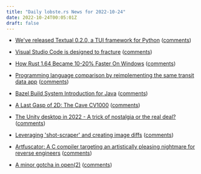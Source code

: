```yaml
---
title: "Daily lobste.rs News for 2022-10-24"
date: 2022-10-24T00:05:01Z
draft: false
---
```






- [We've released Textual 0.2.0, a TUI framework for Python](https://www.textualize.io/blog/posts/textual-0-point-2-point-0)
  ([comments](https://lobste.rs/s/iadsvb/we_ve_released_textual_0_2_0_tui_framework))



- [Visual Studio Code is designed to fracture](https://ghuntley.com/fracture/)
  ([comments](https://lobste.rs/s/ka3anc/visual_studio_code_is_designed_fracture))



- [How Rust 1.64 Became 10-20% Faster On Windows](https://tomaszs2.medium.com/how-rust-1-64-became-10-20-faster-on-windows-3a8bb5e81d70)
  ([comments](https://lobste.rs/s/5wv4n7/how_rust_1_64_became_10_20_faster_on_windows))



- [Programming language comparison by reimplementing the same transit data app](https://github.com/losvedir/transit-lang-cmp)
  ([comments](https://lobste.rs/s/vbkamn/programming_language_comparison_by))



- [Bazel Build System Introduction for Java](https://kracekumar.com/post/bazel-build-system-intro-for-java/)
  ([comments](https://lobste.rs/s/wfp7oa/bazel_build_system_introduction_for_java))



- [A Last Gasp of 2D: The Cave CV1000](https://nicole.express/2022/games-made-in-a-cave.html)
  ([comments](https://lobste.rs/s/9x1nzo/last_gasp_2d_cave_cv1000))



- [The Unity desktop in 2022 - A trick of nostalgia or the real deal?](https://www.dedoimedo.com/computers/unity-desktop-2022.html)
  ([comments](https://lobste.rs/s/svsxmn/unity_desktop_2022_trick_nostalgia_real))



- [Leveraging 'shot-scraper' and creating image diffs](https://usrme.xyz/posts/leveraging-shot-scraper-and-creating-image-diffs/)
  ([comments](https://lobste.rs/s/33rwoo/leveraging_shot_scraper_creating_image))



- [Artfuscator: A C compiler targeting an artistically pleasing nightmare for reverse engineers](https://github.com/JuliaPoo/Artfuscator)
  ([comments](https://lobste.rs/s/asqtlx/artfuscator_c_compiler_targeting))



- [A minor gotcha in open(2)](https://nessuent.net/posts/2022-10-22_open2_mode_gotcha.html)
  ([comments](https://lobste.rs/s/z8f8uc/minor_gotcha_open_2))


